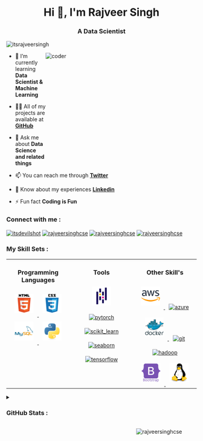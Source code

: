 <h1 align="center">Hi 👋, I'm Rajveer Singh</h1>
<h3 align="center">A Data Scientist</h3>

<p align="left"> <img src="https://komarev.com/ghpvc/?username=itsrajveersingh&label=Profile%20views&color=0e75b6&style=flat" alt="itsrajveersingh" /></p>
<o><img align="right"  height="280" width="400" src="https://github.com/itsrajveersingh/itsrajveersingh/blob/1c2db04abe6d39fffcc0083ff203ff6320da4b84/img/coder.gif" alt="coder"></p>

- 🌱 I’m currently learning **Data Scientist & Machine Learning**

- 👨‍💻 All of my projects are available at **[GitHub]**

- 💬 Ask me about **Data Science and related things**

- 📫 You can reach me through **[Twitter]**

- 📄 Know about my experiences **[Linkedin]**

- ⚡ Fun fact **Coding is Fun**

<h3 align="left">Connect with me :</h3>
<p align="left"><a href="https://twitter.com/itsdevilshot" target="blank"><img align="center" src="https://raw.githubusercontent.com/rahuldkjain/github-profile-readme-generator/master/src/images/icons/Social/twitter.svg" alt="itsdevilshot" height="30" width="40" /></a> <a href="https://linkedin.com/in/rajveersinghcse" target="blank"><img align="center" src="https://raw.githubusercontent.com/rahuldkjain/github-profile-readme-generator/master/src/images/icons/Social/linked-in-alt.svg" alt="rajveersinghcse" height="30" width="40" /></a> <a href="https://kaggle.com/rajveersinghcse" target="blank"><img align="center" src="https://raw.githubusercontent.com/rahuldkjain/github-profile-readme-generator/master/src/images/icons/Social/kaggle.svg" alt="rajveersinghcse" height="30" width="40" /></a> <a href="https://www.hackerrank.com/rajveersinghcse" target="blank"><img align="center" src="https://raw.githubusercontent.com/rahuldkjain/github-profile-readme-generator/master/src/images/icons/Social/hackerrank.svg" alt="rajveersinghcse" height="30" width="40" /></a> </p>


<h3>My Skill Sets :</h3>
<table><tr><td valign="top" width="33%">


<h3 align="center">Programming Languages</h3>  
<div align="center">  
<a href="https://www.w3.org/html/" target="_blank" > <img style="margin: 10px" src="https://raw.githubusercontent.com/devicons/devicon/master/icons/html5/html5-original-wordmark.svg" alt="html5" height="50" /> </a>
<a href="https://www.w3schools.com/css/" target="_blank" > <img style="margin: 10px" src="https://raw.githubusercontent.com/devicons/devicon/master/icons/css3/css3-original-wordmark.svg" alt="css3" height="50" /> </a> 
 <a href="https://www.mysql.com/" target="_blank" > <img style="margin: 10px" src="https://raw.githubusercontent.com/devicons/devicon/master/icons/mysql/mysql-original-wordmark.svg" alt="mysql" height="50" /> </a>
<a href="https://www.python.org" target="_blank" > <img style="margin: 10px" src="https://raw.githubusercontent.com/devicons/devicon/master/icons/python/python-original.svg" alt="python" height="50" /> </a>  
</div>

</td><td valign="top" width="33%">

<h3 align="center">Tools</h3>
<div align="center">  
<a href="https://pandas.pydata.org/" target="_blank" > <img style="margin: 10px" src="https://raw.githubusercontent.com/devicons/devicon/2ae2a900d2f041da66e950e4d48052658d850630/icons/pandas/pandas-original.svg" alt="pandas" height="50" /> </a> 
<a href="https://pytorch.org/" target="_blank" > <img style="margin: 10px" src="https://www.vectorlogo.zone/logos/pytorch/pytorch-icon.svg" alt="pytorch" height="50" /> </a>
<a href="https://scikit-learn.org/" target="_blank" > <img style="margin: 10px" src="https://upload.wikimedia.org/wikipedia/commons/0/05/Scikit_learn_logo_small.svg" alt="scikit_learn" height="50" /> </a> 
<a href="https://seaborn.pydata.org/" target="_blank" > <img style="margin: 10px" src="https://seaborn.pydata.org/_images/logo-mark-lightbg.svg" alt="seaborn" height="50" /> </a> 
<a href="https://www.tensorflow.org" target="_blank" > <img style="margin: 10px" src="https://www.vectorlogo.zone/logos/tensorflow/tensorflow-icon.svg" alt="tensorflow" height="50" /> </a> </div>

</td><td valign="top" width="33%">



<h3 align="center">Other Skill's</h3>
<div align="center">  
<a href="https://aws.amazon.com" target="_blank" > <img style="margin: 10px" src="https://raw.githubusercontent.com/devicons/devicon/master/icons/amazonwebservices/amazonwebservices-original-wordmark.svg" alt="aws" height="50" /> </a> 
<a href="https://azure.microsoft.com/en-in/" target="_blank" > <img style="margin: 10px" src="https://www.vectorlogo.zone/logos/microsoft_azure/microsoft_azure-icon.svg" alt="azure" height="50" /> </a> 
<a href="https://www.docker.com/" target="_blank" > <img style="margin: 10px" src="https://raw.githubusercontent.com/devicons/devicon/master/icons/docker/docker-original-wordmark.svg" alt="docker" height="50" /> </a> 
<a href="https://git-scm.com/" target="_blank" > <img style="margin: 10px" src="https://www.vectorlogo.zone/logos/git-scm/git-scm-icon.svg" alt="git" height="50" /> </a> 
<a href="https://hadoop.apache.org/" target="_blank" > <img style="margin: 10px" src="https://www.vectorlogo.zone/logos/apache_hadoop/apache_hadoop-icon.svg" alt="hadoop" height="50" /> </a>
<a href="https://getbootstrap.com" target="_blank" > <img style="margin: 10px" src="https://raw.githubusercontent.com/devicons/devicon/master/icons/bootstrap/bootstrap-plain-wordmark.svg" alt="bootstrap" height="50" /> </a>
<a href="https://www.linux.org/" target="_blank" > <img style="margin: 10px" src="https://raw.githubusercontent.com/devicons/devicon/master/icons/linux/linux-original.svg" alt="linux" height="50" /> </a>
</div>

</td></tr></table>     

<details>
  <summary><h3>GitHub Stats :</h3></summary>
  <img align="left" width="48%" src="https://github-readme-stats.vercel.app/api?username=itsrajveersingh&show_icons=true&locale=en&theme=github_dark" alt="itsrajveersingh" />
 <img align="center" width="47%" src="https://github-readme-stats.vercel.app/api/top-langs/?username=itsrajveersingh&layout=compact&theme=github_dark" alt="itsrajveersingh" />
</details>

<p><a href="https://www.buymeacoffee.com/rajveersinghcse"> <img align="right" src="https://cdn.buymeacoffee.com/buttons/v2/default-yellow.png" height="40" width="160" alt="rajveersinghcse" /></a></p><br>

[GitHub]: https://github.com/itsrajveersingh?tab=repositories
[Linkedin]: https://www.linkedin.com/in/rajveersinghcse/
[Twitter]: https://twitter.com/itsdevilshot
